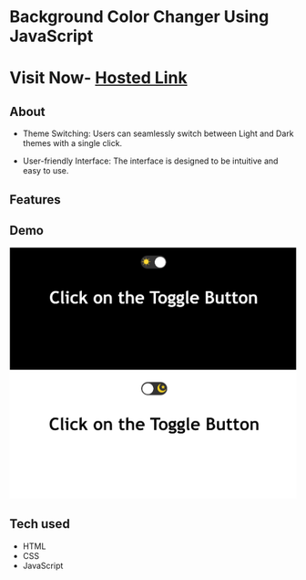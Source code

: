 # Background Color Changer Using JavaScript

# Visit Now-  [Hosted Link](https://anupamyadav01.github.io/module-4-JS/Project2%20Dark%20Mode/index.html)
## About
- Theme Switching: Users can seamlessly switch between Light and Dark themes with a single click.

- User-friendly Interface: The interface is designed to be intuitive and easy to use.

## Features


## Demo
![alt text](<Screenshot 2024-03-12 135843.png>) ![alt text](<Screenshot 2024-03-12 135831.png>)

## Tech used 
- HTML 
- CSS 
- JavaScript


